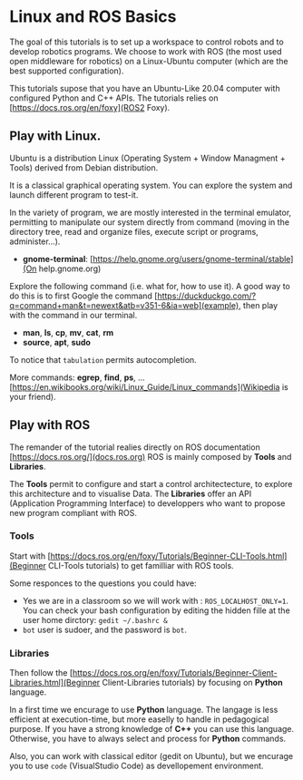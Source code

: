 # Linux and ROS Basics

The goal of this tutorials is to set up a workspace to control robots and to develop robotics programs.
We choose to work with ROS (the most used open middleware for robotics) on a Linux-Ubuntu computer (which are the best supported configuration).

This tutorials supose that you have an Ubuntu-Like 20.04 computer with configured Python and C++ APIs.
The tutorials relies on [https://docs.ros.org/en/foxy](ROS2 Foxy).


## Play with Linux.

Ubuntu is a distribution Linux (Operating System + Window Managment + Tools) derived from Debian distribution.

It is a classical graphical operating system.
You can explore the system and launch different program to test-it.

In the variety of program, we are mostly interested in the terminal emulator, permitting to manipulate our system directly from command (moving in the directory tree, read and organize files, execute script or programs, administer...).

- **gnome-terminal**: [https://help.gnome.org/users/gnome-terminal/stable](On help.gnome.org)

Explore the following command (i.e. what for, how to use it). A good way to do this is to first Google the command [https://duckduckgo.com/?q=command+man&t=newext&atb=v351-6&ia=web](example), then play with the command in our terminal.

- **man**, **ls**, **cp**, **mv**, **cat**, **rm**
- **source**, **apt**, **sudo**

To notice that `tabulation` permits autocompletion.

More commands: **egrep**, **find**, **ps**, ... [https://en.wikibooks.org/wiki/Linux_Guide/Linux_commands](Wikipedia is your friend).


## Play with ROS

The remander of the tutorial realies directly on ROS documentation [https://docs.ros.org/](docs.ros.org)
ROS is mainly composed by **Tools** and **Libraries**.

The **Tools** permit to configure and start a control architectecture, to explore this architecture and to visualise Data.
The **Libraries** offer an API (Application Programming Interface) to developpers who want to propose new program compliant with ROS.

### Tools

Start with [https://docs.ros.org/en/foxy/Tutorials/Beginner-CLI-Tools.html](Beginner CLI-Tools tutorials) to get familliar with ROS tools.

Some responces to the questions you could have: 

- Yes we are in a classroom so we will work with : `ROS_LOCALHOST_ONLY=1`. You can check your bash configuration by editing the hidden fille at the user home dirctory: `gedit ~/.bashrc &`
- `bot` user is sudoer, and the password is `bot`.

### Libraries

Then follow the [https://docs.ros.org/en/foxy/Tutorials/Beginner-Client-Libraries.html](Beginner Client-Libraries tutorials) by focusing on **Python** language.

In a first time we encurage to use **Python** language. The langage is less efficient at execution-time, but more easelly to handle in pedagogical purpose.
If you have a strong knowledge of **C++** you can use this language.
Otherwise, you have to always select and process for **Python** commands.

Also, you can work with classical editor (gedit on Ubuntu), but we encurage you to use `code` (VisualStudio Code) as devellopement environment.
